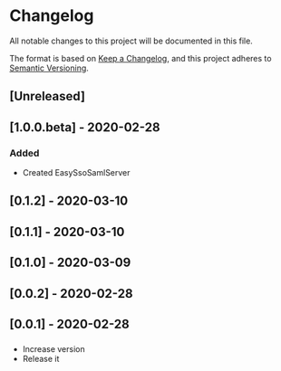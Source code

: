 # Changelog

All notable changes to this project will be documented in this file.

The format is based on [Keep a Changelog](https://keepachangelog.com/en/1.0.0/),
and this project adheres to [Semantic Versioning](https://semver.org/spec/v2.0.0.html).

## [Unreleased]

## [1.0.0.beta] - 2020-02-28
### Added
- Created EasySsoSamlServer


## [0.1.2] - 2020-03-10

## [0.1.1] - 2020-03-10

## [0.1.0] - 2020-03-09

## [0.0.2] - 2020-02-28

## [0.0.1] - 2020-02-28
### 
###
###
###
###
- Increase version
- Release it
